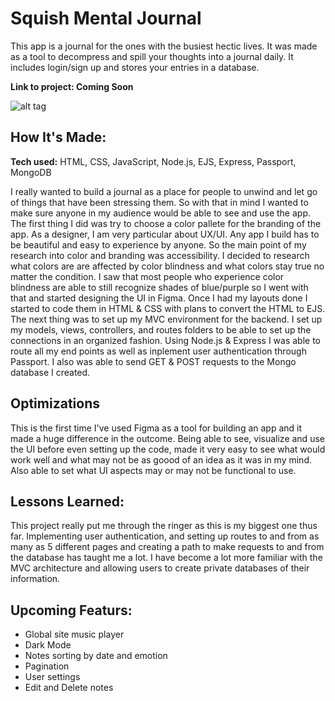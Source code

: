 # Squish Mental Journal
This app is a journal for the ones with the busiest hectic lives. It was made as a tool to decompress and spill your thoughts into a journal daily. It includes login/sign up and stores your entries in a database.

**Link to project: Coming Soon** 

![alt tag](https://i.ibb.co/Ctd4cq8/Untitled.png)

## How It's Made:

**Tech used:** HTML, CSS, JavaScript, Node.js, EJS, Express, Passport, MongoDB

I really wanted to build a journal as a place for people to unwind and let go of things that have been stressing them. So with that in mind I wanted to make sure anyone in my audience would be able to see and use the app. The first thing I did was try to choose a color pallete for the branding of the app. As a designer, I am very particular about UX/UI. Any app I build has to be beautiful and easy to experience by anyone. So the main point of my research into color and branding was accessibility. I decided to research what colors are are affected by color blindness and what colors stay true no matter the condition. I saw that most people who experience color blindness are able to still recognize shades of blue/purple so I went with that and started designing the UI in Figma. Once I had my layouts done I started to code them in HTML & CSS with plans to convert the HTML to EJS. The next thing was to set up my MVC environment for the backend. I set up my models, views, controllers, and routes folders to be able to set up the connections in an organized fashion. Using Node.js & Express I was able to route all my end points as well as inplement user authentication through Passport. I also was able to send GET & POST requests to the Mongo database I created.

## Optimizations

This is the first time I've used Figma as a tool for building an app and it made a huge difference in the outcome. Being able to see, visualize and use the UI before even setting up the code, made it very easy to see what would work well and what may not be as goood of an idea as it was in my mind. Also able to set what UI aspects may or may not be functional to use.

## Lessons Learned:

This project really put me through the ringer as this is my biggest one thus far. Implementing user authentication, and setting up routes to and from as many as 5 different pages and creating a path to make requests to and from the database has taught me a lot. I have become a lot more familiar with the MVC architecture and allowing users to create private databases of their information.

## Upcoming Featurs:

- Global site music player
- Dark Mode
- Notes sorting by date and emotion
- Pagination
- User settings
- Edit and Delete notes

